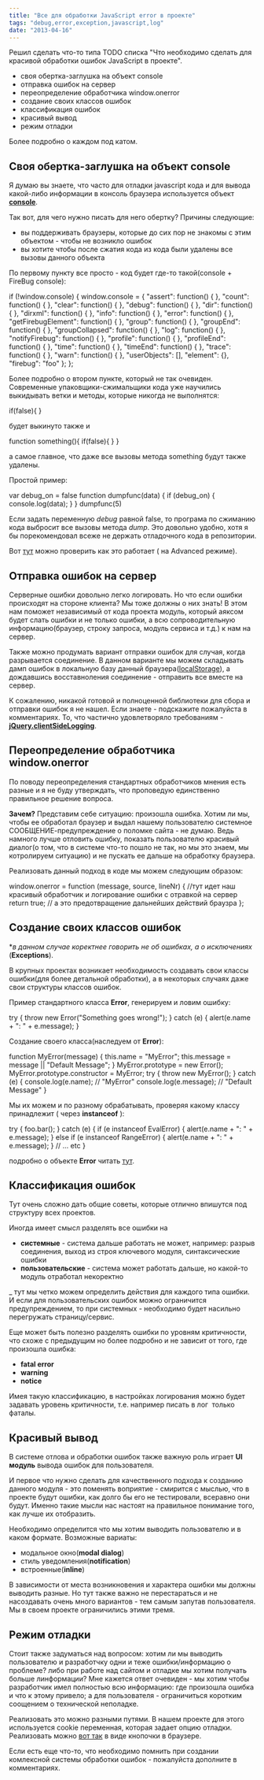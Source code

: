 ```yaml
---
title: "Все для обработки JavaScript error в проекте"
tags: "debug,error,exception,javascript,log"
date: "2013-04-16"
---
```


Решил сделать что-то типа TODO списка "Что необходимо сделать для красивой обработки ошибок JavaScript в проекте".

- своя обертка-заглушка на объект console
- отправка ошибок на сервер
- переопределение обработчика window.onerror
- создание своих классов ошибок
- классификация ошибок
- красивый вывод
- режим отладки

Более подробно о каждом под катом.

## Своя обертка-заглушка на объект console

Я думаю вы знаете, что часто для отладки javascript кода и для вывода какой-либо информации в консоль браузера используется объект **[console](https://developer.mozilla.org/en-US/docs/DOM/console)**.

Так вот, для чего нужно писать для него обертку? Причины следующие:

- вы поддерживать браузеры, которые до сих пор не знакомы с этим объектом - чтобы не возникло ошибок
- вы хотите чтобы после сжатия кода из кода были удалены все вызовы данного объекта

По первому пункту все просто - код будет где-то такой(console + FireBug console):

if (!window.console)
{
    window.console = {
        "assert": function() { },
        "count": function() { },
        "clear": function() { },
        "debug": function() { },
        "dir": function() { },
        "dirxml": function() { },
        "info": function() { },
        "error": function() { },
        "getFirebugElement": function() { },
        "group": function() { },
        "groupEnd": function() { },
        "groupCollapsed": function() { },
        "log": function() { },
        "notifyFirebug": function() { },
        "profile": function() { },
        "profileEnd": function() { },
        "time": function() { },
        "timeEnd": function() { },
        "trace": function() { },
        "warn": function() { },
        "userObjects": [],
        "element": {},
        "firebug": "foo"
    };
};

Более подробно о втором пункте, который не так очевиден. Современные упаковщики-сжимальщики кода уже научились выкидывать ветки и методы, которые никогда не выполнятся:

if(false){
}

будет выкинуто также и

function something(){
    if(false){
    }
}

а самое главное, что даже все вызовы метода something будут также удалены.

Простой пример:

var debug_on = false
function dumpfunc(data)
{
    if (debug_on)
    {
        console.log(data);
    }
}
dumpfunc(5)

Если задать переменную _debug_ равной false, то програма по сжиманию кода выбросит все вызовы метода _dump_. Это довольно удобно, хотя я бы порекомендовал всеже не держать отладочного кода в репозитории.

Вот [тут](https://closure-compiler.appspot.com/home "Closure Compiler") можно проверить как это работает ( на Advanced режиме).

## Отправка ошибок на сервер

Серверные ошибки довольно легко логировать. Но что если ошибки происходят на стороне клиента? Мы тоже должны о них знать! В этом нам поможет независимый от кода проекта модуль, который аяксом будет слать ошибки и не только ошибки, а всю сопроводительную информацию(браузер, строку запроса, модуль сервиса и т.д.) к нам на сервер.

Также можно продумать вариант отправки ошибок для случая, когда разрывается соединение. В данном варианте мы можем складывать дамп ошибок в локальную базу данный браузера([localStorage](https://developer.mozilla.org/en-US/docs/DOM/Storage#localStorage)), а дождавшись восставноления соединение - отправить все вместе на сервер.

К сожалению, никакой готовой и полноценной библиотеки для сбора и отправки ошибок я не нашел. Если знаете - подскажите пожалуйста в комментариях. То, что частично удовлетворяло требованиям - **[jQuery.clientSideLogging](https://github.com/remybach/jQuery.clientSideLogging/blob/master/jQuery.clientSideLogging.js "jQuery.clientSideLogging.js")**.

## Переопределение обработчика window.onerror

По поводу переопределения стандартных обработчиков мнения есть разные и я не буду утверждать, что проповедую единственно правильное решение вопроса.

**Зачем?** Представим себе ситуацию: произошла ошибка. Хотим ли мы, чтобы ее обработал браузер и выдал нашему пользователю системное СООБЩЕНИЕ-предупреждение о поломке сайта - не думаю. Ведь намного лучше отловить ошибку, показать пользователю красивый диалог(о том, что в системе что-то пошло не так, но мы это знаем, мы котролируем ситуацию) и не пускать ее дальше на обработку браузера.

Реализовать данный подход в коде мы можем следующим образом:

window.onerror = function (message, source, lineNr) {
//тут идет наш красивый обработчик и логирование ошибки с отравкой на сервер
return true; // а это предотвращение дальнейших действий браузра
};

## Создание своих классов ошибок

\*_в данном случае коректнее говорить не об ошибках, а о исключениях_ (**Exceptions**).

В крупных проектах возникает необходимость создавать свои классы ошибки(для более детальной обработки), а в некоторых случаях даже свои структуры классов ошибок.

Пример стандартного класса **Error**, генерируем и ловим ошибку:

try {
    throw new Error("Something goes wrong!");
} catch (e) {
    alert(e.name + ": " + e.message);
}

Создание своего класса(наследуем от **Error**):

function MyError(message) {
    this.name = "MyError";
    this.message = message || "Default Message";
}
MyError.prototype = new Error();
MyError.prototype.constructor = MyError;
try {
    throw new MyError();
} catch (e) {
    console.log(e.name); // "MyError"
    console.log(e.message); // "Default Message"
}

Мы их можем и по разному обрабатывать, проверяя какому классу принадлежит ( через **instanceof** ):

try {
    foo.bar();
} catch (e) {
    if (e instanceof EvalError) {
        alert(e.name + ": " + e.message);
    } else if (e instanceof RangeError) {
        alert(e.name + ": " + e.message);
    }
    // ... etc
}

подробно о объекте **Error** читать [тут](https://developer.mozilla.org/en-US/docs/JavaScript/Reference/Global_Objects/Error "developer.mozilla.org").

## Классификация ошибок

Тут очень сложно дать общие советы, которые отлично впишутся под структуру всех проектов.

Иногда имеет смысл разделять все ошибки на

- **системные** - система дальше работать не может, например: разрыв соединения, выход из строя ключевого модуля, синтаксические ошибки
- **пользовательские** - система может работать дальше, но какой-то модуль отработал некоректно

_ тут мы четко можем определить действия для каждого типа ошибки. И если для пользовательских ошибок можно ограничится предупреждением, то при системных - необходимо будет насильно перегружать страницу/сервис.

Еще может быть полезно разделять ошибки по уровням критичности, что схоже с предыдущим но более подробно и не зависит от того, где произошла ошибка:

- **fatal error**
- **warning**
- **notice**

Имея такую классификацию, в настройках логирования можно будет задавать уровень критичности, т.е. например писать в лог  только фаталы.

## Красивый вывод

В системе отлова и обработки ошибок также важную роль играет **UI модуль** вывода ошибок для пользователя.

И первое что нужно сделать для качественного подхода к созданию данного модуля - это поменять воприятие - смирится с мыслью, что в проекте будут ошибки, как долго бы его не тестировали, всеравно они будут. Именно такие мысли нас настоят на правильное понимание того, как лучше их отобразить.

Необходимо определится что мы хотим выводить пользователю и в каком формате. Возможные вариаты:

- модальное окно(**modal dialog**)
- стиль уведомления(**notification**)
- встроенные(**inline**)

В зависимости от места возникновения и характера ошибки мы должны выводить разные. Но тут также важно не перестараться и не насоздавать очень много вариантов - тем самым запутав пользователя. Мы в своем проекте ограничились этими тремя.

## Режим отладки

Стоит также задуматься над вопросом: хотим ли мы выводить пользователю и разработчку одни и теже ошибки/информацию о проблеме? либо при работе над сайтом и отладке мы хотим получать больше линформации? Мне кажется ответ очевиден - мы хотим чтобы разработчик имел полностью всю информацию: где произошла ошибка и что к этому привело; а для пользователя - ограничиться коротким соощением о технической неполадке.

Реализовать это можно разными путями. В нашем проекте для этого используется cookie переменная, которая задает опцию отладки. Реализовать можно [вот так](https://stepansuvorov.com/blog/2012/03/debug-on/ "Debug ON. Кнопка в FireFox для разработчика.") в виде кнопочки в браузере.

Если есть еще что-то, что необходимо помнить при создании комлексной системы обработки ошибок - пожалуйста дополните в комментариях.
